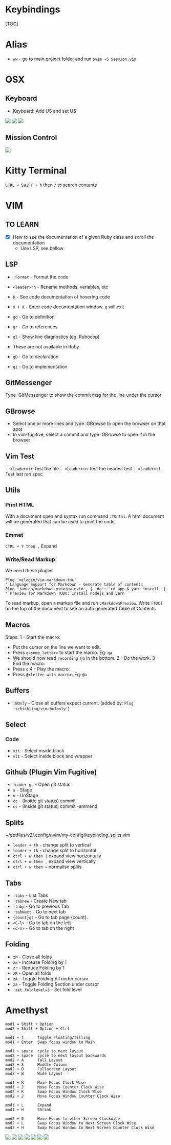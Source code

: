 # Keybindings
[TOC]

# Alias
- `ww` - go to main project folder and run `$vim -S Session.vim`

# OSX
## Keyboard
- Keyboard: Add US and set US
<img src='./img/Keyboard.png'>
<img src='./img/keyboard_shortcuts_00.png'>
<img src='./img/keyboard_shortcuts_01.png'>

## Mission Control
<img src='./img/OSX__mission_control.png'>

# Kitty Terminal
`CTRL + SHIFT + h` then `/` to search contents

# VIM
## TO LEARN
- [x] How to see the documentation of a given Ruby class and scroll the documentation
  - Use LSP, see bellow

## LSP
- `:Format` - Format the code
- `<leader>rn` - Rename methods, variables, etc
- `K`   - See code documentation of hovering code
- `K + K` - Enter code documentation window. `q` will exit

- `gd` - Go to definition
- `gr` - Go to references
- `gl` - Show line diagnostics (eg: Rubocop)

- These are not available in Ruby
- `gD` - Go to declaration
- `gi` - Go to implementation

## GitMessenger
Type :GitMessenger to show the commit msg for the line under the cursor

## GBrowse
- Select one or more lines and type :GBrowse to open the browser on that spot
- In vim-fugitive, select a commit and type :GBrowse to open it in the browser

## Vim Test
`- <leader>tf` Test the file
`- <leader>tn` Test the nearest test
`- <leader>tl` Test last ran spec

## Utils
### Print HTML
With a document open and syntax run command `:TOhtml`.
A html document will be generated that can be used to print the code.

### Emmet
`CTRL + Y then ,` Expand

### Write/Read Markup
We need these plugins
```
Plug 'mzlogin/vim-markdown-toc'                                        " Language Support for Markdown - Generate table of contents
Plug 'iamcco/markdown-preview.nvim', { 'do': 'cd app & yarn install' } " Preview for Markdown TODO: Install nodejs and yarn
```

To read markup, open a markup file and run `:MarkdownPreview`.
Write `[TOC]` on the top of the document to see an auto generated Table of Contents


## Macros
Steps:
1 - Start the macro:
  - Put the cursor on the line we want to edit.
  - Press `q<some_letter>` to start the marco. Eg: `qa`
  - We should now read `recording @a` in the bottom.
2 - Do the work.
3 - End the macro:
  - Press `q`
4 - Play the macro:
  - Press `@<letter_with_macro>`. Eg: `@a`


## Buffers
- `:BOnly` - Close all buffers expect current. (added by: `Plug 'schickling/vim-bufonly'`)

## Select
### Code
- `vii` - Select inside block
- `viI` - Select inside block and wrapper

## Github (Plugin Vim Fugitive)
- `leader gs` - Open git status
- `s` - Stage
- `u` - UnStage
- `cc` - (Inside git status) commit
- `cc` - (Inside git status) commit -ammend

## Splits
~/dotfiles/v2/.config/nvim/my-config/keybinding_splits.vim
- `leader + th`   - change split to vertical
- `leader + tk`   - change split to horizontal
- `ctrl + w then |` expand view horizontally
- `ctrl + w then _` expand view vertically
- `ctrl + w then =` normalise splits

## Tabs
- `:tabs`     - List Tabs
- `:tabnew`     - Create New tab
- `:tabp`       - Go to previous Tab
- `:tabNext`    - Go to next tab
- `{count}gt`   -  Go to tab page {count}.
- `<C-l>`       - Go to tab on the left
- `<C-h>`       - Go to tab on the right

## Folding
- `zM` - Close all folds
- `zm` - Increase Folding by 1
- `zr` - Reduce Folding by 1
- `zR` - Open all folds
- `zA` - Toggle Folding All under cursor
- `za` - Toggle Folding Section under cursor
- `:set foldlevel=3` - Set fold level

# Amethyst
```
mod1 = Shift + Option
mod2 = Shift + Option + Ctrl

mod1 + t      Toggle Floating/Tilling
mod1 + Enter  Swap focus window to Main

mod1 + space  cycle to next layout
mod2 + space  cycle to next layout backwards
mod2 + A      Tall Layout
mod2 + S      Middle Column
mod2 + D      Fullscreen Layout
mod2 + W      Wide Layout

mod1 + K      Move Focus Clock Wise
mod1 + J      Move Focus Counter Clock Wise
mod2 + K      Swap Focus Window Clock Wise
mod2 + J      Move Focus Window Counter Clock Wise

mod1 + L      Expand
mod1 + H      Shrink

mod2 + O      Move Focus to other Screen Clockwise
mod2 + L      Swap Focus Window to Next Screen Clock Wise
mod2 + H      Swap Focus Window to Next Screen Counter Clock Wise
```
<img src='./img/amethist_00.png' >
<img src='./img/amethist_01.png' >
<img src='./img/amethist_02.png' >
<img src='./img/amethist_03.png' >
<img src='./img/amethist_04.png' >
<img src='./img/amethist_05.png' >
<img src='./img/amethist_06.png' >

